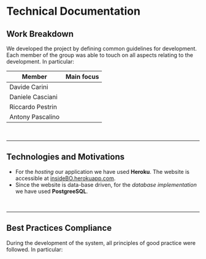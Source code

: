 # Technical Documentation

## **Work Breakdown**

We developed the project by defining common guidelines for development. Each member of the group was able to touch on all aspects relating to the development. In particular:

| Member          | Main focus                                            |
| --------------- | ----------------------------------------------------- |
| Davide Carini      | |
| Daniele Casciani  |         |
| Riccardo Pestrin|         |
| Antony Pascalino|           |

<br>

---

## **Technologies and Motivations**

- For the _hosting_ our application we have used **Heroku**. The website is accessible at [insideBO.herokuapp.com](https://insidebo.herokuapp.com/).
- Since the website is data-base driven, for the _database implementation_ we have used **PostgreeSQL**.

<br>

---

## **Best Practices Compliance**

During the development of the system, all principles of good practice were followed. In particular:


